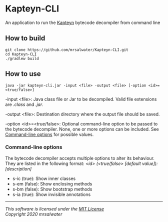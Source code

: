# Kapteyn-CLI

An application to run the [Kapteyn](https://github.com/mrsalwater/Kapteyn) bytecode decompiler from command line

## How to build

```
git clone https://github.com/mrsalwater/Kapteyn-CLI.git
cd Kapteyn-CLI
./gradlew build
```

## How to use

`java -jar kapteyn-cli.jar -input <file> -output <file> [-option <id>=<true/false>]`

-input \<file>: Java class file or Jar to be decompiled. Valid file extensions are _.class_ and _.jar_.  

-output \<file>: Destination directory where the output file should be saved.  

-option \<id>=<true/false>: Optional command-line option to be passed to the bytecode decompiler. None, one or more options can be included. See [Command-line options](https://github.com/mrsalwater/Kapteyn-CLI#command-line-options) for possible values.    

### Command-line options

The bytecode decompiler accepts multiple options to alter its behaviour.  
They are listed in the following format: _\<id> (<true/false> \[default value]): \[description]_

* s-ic (true): Show inner classes
* s-em (false): Show enclosing methods
* s-bm (false): Show bootstrap methods
* s-ia (true): Show invisible annotations

---

_This software is licensed under the [MIT License](https://opensource.org/licenses/MIT)_  
_Copyright 2020 mrsalwater_